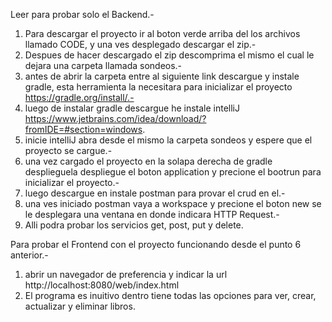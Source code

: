 Leer para probar solo el Backend.-
1. Para descargar el proyecto ir al boton verde arriba del los archivos llamado CODE, y una ves desplegado descargar el zip.-
2. Despues de hacer descargado el zip descomprima el mismo el cual le dejara una carpeta llamada sondeos.-
3. antes de abrir la carpeta entre al siguiente link descargue y instale gradle, esta herramienta la necesitara para inicializar el proyecto https://gradle.org/install/.-
4. luego de instalar gradle descargue he instale intelliJ https://www.jetbrains.com/idea/download/?fromIDE=#section=windows.
5. inicie intelliJ abra desde el mismo la carpeta sondeos y espere que el proyecto se cargue.-
6. una vez cargado el proyecto en la solapa derecha de gradle desplieguela despliegue el boton application y precione el bootrun para inicializar el proyecto.-
7. luego descargue en instale postman para provar el crud en el.-
8. una ves iniciado postman vaya a workspace y precione el boton new se le desplegara una ventana en donde indicara HTTP Request.-
9. Alli podra probar los servicios get, post, put y delete.

Para probar el Frontend con el proyecto funcionando desde el punto 6 anterior.-
1. abrir un navegador de preferencia y indicar la url http://localhost:8080/web/index.html
2. El programa es inuitivo dentro tiene todas las opciones para ver, crear, actualizar y eliminar libros.
